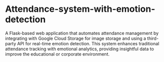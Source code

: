 # Attendance-system-with-emotion-detection
A Flask-based web application that automates attendance management by integrating with Google Cloud Storage for image storage and using a third-party API for real-time emotion detection. This system enhances traditional attendance tracking with emotional analytics, providing insightful data to improve the educational or corporate environment.
